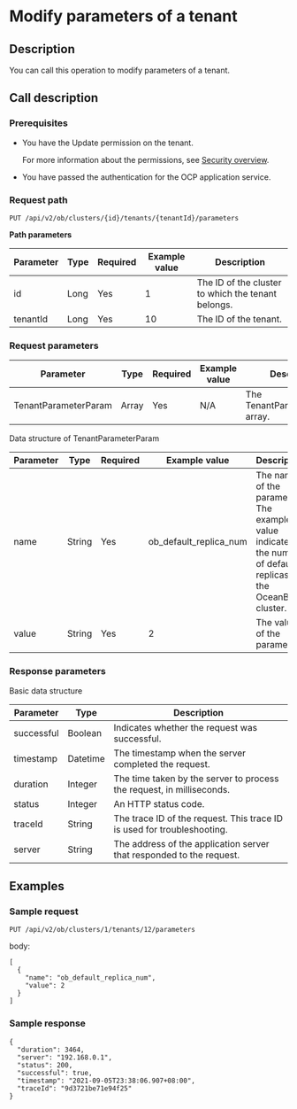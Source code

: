 Modify parameters of a tenant 
==================================================



Description 
--------------------------------

You can call this operation to modify parameters of a tenant.

Call description 
-------------------------------------

### Prerequisites 

* You have the Update permission on the tenant. 

  For more information about the permissions, see [Security overview](../../3.ob-cloud-platform/3.userguide-features/7.system-management-features/3.security-overview.md).
  

* You have passed the authentication for the OCP application service.

  




### Request path 

`PUT /api/v2/ob/clusters/{id}/tenants/{tenantId}/parameters`

**Path parameters** 


| Parameter | Type | Required | Example value |                    Description                     |
|-----------|------|----------|---------------|----------------------------------------------------|
| id        | Long | Yes      | 1             | The ID of the cluster to which the tenant belongs. |
| tenantId  | Long | Yes      | 10            | The ID of the tenant.                              |



### Request parameters 



|      Parameter       | Type  | Required | Example value |           Description           |
|----------------------|-------|----------|---------------|---------------------------------|
| TenantParameterParam | Array | Yes      | N/A           | The TenantParameterParam array. |



Data structure of TenantParameterParam


| Parameter |  Type  | Required |     Example value      |                                                   Description                                                   |
|-----------|--------|----------|------------------------|-----------------------------------------------------------------------------------------------------------------|
| name      | String | Yes      | ob_default_replica_num | The name of the parameter. The example value indicates the number of default replicas of the OceanBase cluster. |
| value     | String | Yes      | 2                      | The value of the parameter.                                                                                     |



### Response parameters 

Basic data structure


| Parameter  |   Type   |                               Description                               |
|------------|----------|-------------------------------------------------------------------------|
| successful | Boolean  | Indicates whether the request was successful.                           |
| timestamp  | Datetime | The timestamp when the server completed the request.                    |
| duration   | Integer  | The time taken by the server to process the request, in milliseconds.   |
| status     | Integer  | An HTTP status code.                                                    |
| traceId    | String   | The trace ID of the request. This trace ID is used for troubleshooting. |
| server     | String   | The address of the application server that responded to the request.    |



Examples 
-----------------------------

### Sample request 

`PUT /api/v2/ob/clusters/1/tenants/12/parameters`

body:

```unknow
[
  {
    "name": "ob_default_replica_num",
    "value": 2
  }
]
```



### Sample response 

```unknow
{
  "duration": 3464,
  "server": "192.168.0.1",
  "status": 200,
  "successful": true,
  "timestamp": "2021-09-05T23:38:06.907+08:00",
  "traceId": "9d3721be71e94f25"
}
```


